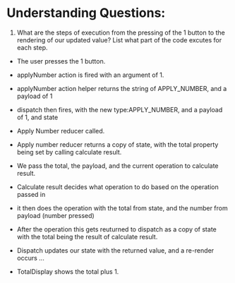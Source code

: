 # Understanding Questions:
1. What are the steps of execution from the pressing of the 1 button to the rendering of our updated value? List what part of the code excutes for each step.
* The user presses the 1 button.
* applyNumber action is fired with an argument of 1.
* applyNumber action helper returns the string of APPLY_NUMBER, and a payload of 1
* dispatch then fires, with the new type:APPLY_NUMBER, and a payload of 1, and state
* Apply Number reducer called.
* Apply number reducer returns a copy of state, with the total property being set by calling calculate result.
* We pass the total, the payload, and the current operation to calculate result.
* Calculate result decides what operation to do based on the operation passed in
* it then does the operation with the total from state, and the number from payload (number pressed)
* After the operation this gets reuturned to dispatch as a copy of state with the total being the result of calculate result.
* Dispatch updates our state with the returned value, and a re-render occurs
...

* TotalDisplay shows the total plus 1.
